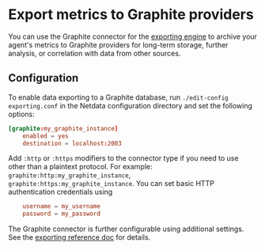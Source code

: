 <!--
title: "Export metrics to Graphite providers"
description: "Archive your Agent's metrics to a any Graphite database provider for long-term storage, further analysis, or correlation with data from other sources."
custom_edit_url: https://github.com/netdata/netdata/edit/master/exporting/graphite/README.md
sidebar_label: Graphite
learn_status: "Published"
learn_topic_type: "References"
learn_rel_path: "References/Exporting references"
learn_autogeneration_metadata: "{part_of_cloud: False, part_of_agent: True}"
-->

# Export metrics to Graphite providers

You can use the Graphite connector for the [exporting engine](/exporting/README.md) to archive your agent's metrics to
Graphite providers for long-term storage, further analysis, or correlation with data from other sources.

## Configuration

To enable data exporting to a Graphite database, run `./edit-config exporting.conf` in the Netdata configuration
directory and set the following options:

```conf
[graphite:my_graphite_instance]
    enabled = yes
    destination = localhost:2003
```

Add `:http` or `:https` modifiers to the connector type if you need to use other than a plaintext protocol. For example: `graphite:http:my_graphite_instance`,
`graphite:https:my_graphite_instance`. You can set basic HTTP authentication credentials using

```conf
    username = my_username
    password = my_password
```

The Graphite connector is further configurable using additional settings. See the [exporting reference
doc](/exporting/README.md#options) for details.


